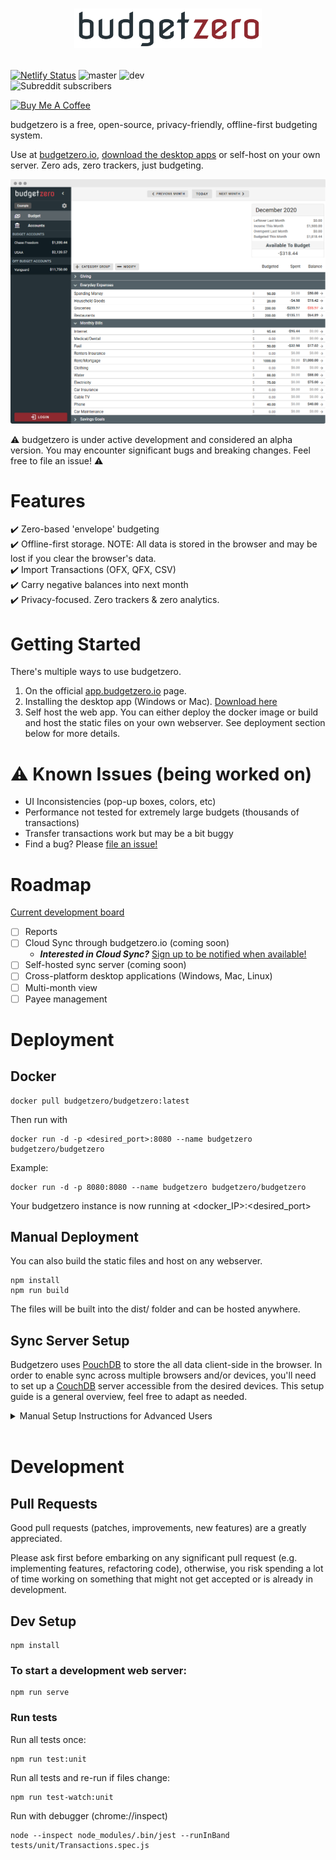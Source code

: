
# <a href="https://app.budgetzero.io"><p align="center"><img src="public/logo.png" width="300"></p>
[![Netlify Status](https://api.netlify.com/api/v1/badges/1eb6d21e-b83a-42ca-9b46-82a0b37889f6/deploy-status)](https://app.netlify.com/sites/budgetzero/deploys)
![master](https://github.com/BudgetZero/BudgetZero/workflows/master/badge.svg)
![dev](https://github.com/BudgetZero/BudgetZero/workflows/dev/badge.svg)  
![Subreddit subscribers](https://img.shields.io/reddit/subreddit-subscribers/budgetzero?style=for-the-badge)
  
<a href="https://www.buymeacoffee.com/budgetzero" target="_blank"><img src="https://cdn.buymeacoffee.com/buttons/default-orange.png" alt="Buy Me A Coffee" height="41" width="174"></a>
  
budgetzero is a free, open-source, privacy-friendly, offline-first budgeting system.  

Use at [budgetzero.io](https://app.budgetzero.io), [download the desktop apps](https://github.com/budgetzero/budgetzero/releases/latest) or self-host on your own server. Zero ads, zero trackers, just budgeting.

![](public/screenshot2__nopadding.png)

:warning: budgetzero is under active development and considered an alpha version. You may encounter significant bugs and breaking changes. Feel free to file an issue! :warning:

# Features
:heavy_check_mark: Zero-based 'envelope' budgeting   
:heavy_check_mark: Offline-first storage. NOTE: All data is stored in the browser and may be lost if you clear the browser's data.  
:heavy_check_mark: Import Transactions (OFX, QFX, CSV)  
:heavy_check_mark: Carry negative balances into next month  
:heavy_check_mark: Privacy-focused. Zero trackers & zero analytics.

# Getting Started
There's multiple ways to use budgetzero.
1. On the official [app.budgetzero.io](https://app.budgetzero.io) page.
2. Installing the desktop app (Windows or Mac). [Download here](https://github.com/budgetzero/budgetzero/releases/latest)
3. Self host the web app. You can either deploy the docker image or build and host the static files on your own webserver. See deployment section below for more details. 

# :warning: Known Issues (being worked on)
- UI Inconsistencies (pop-up boxes, colors, etc)
- Performance not tested for extremely large budgets (thousands of transactions)
- Transfer transactions work but may be a bit buggy
- Find a bug? Please [file an issue!](../../issues)

# Roadmap
[Current development board](https://github.com/budgetzero/budgetzero/projects/1)
- [ ] Reports
- [ ] Cloud Sync through budgetzero.io (coming soon)
  - **_Interested in Cloud Sync?_** [Sign up to be notified when available!](https://app.budgetzero.io/login)
- [ ] Self-hosted sync server (coming soon)
- [ ] Cross-platform desktop applications (Windows, Mac, Linux)
- [ ] Multi-month view
- [ ] Payee management

# Deployment
## Docker 
```
docker pull budgetzero/budgetzero:latest
```
Then run with 
```
docker run -d -p <desired_port>:8080 --name budgetzero budgetzero/budgetzero
```
Example:
```
docker run -d -p 8080:8080 --name budgetzero budgetzero/budgetzero
```
Your budgetzero instance is now running at <docker_IP>:<desired_port>

## Manual Deployment
You can also build the static files and host on any webserver.
```
npm install
npm run build
```
The files will be built into the dist/ folder and can be hosted anywhere.

## Sync Server Setup
Budgetzero uses [PouchDB](https://pouchdb.com/) to store the all data client-side in the browser. In order to enable sync across multiple browsers and/or devices, you'll need to set up a [CouchDB](https://couchdb.apache.org/) server accessible from the desired devices. This setup guide is a general overview, feel free to adapt as needed.

<details>
  <summary markdown="span">Manual Setup Instructions for Advanced Users</summary>  
  </br>  

1. Install CouchDB on a server: [Manually](https://docs.couchdb.org/en/stable/install/index.html) or with the [official docker couchdb](https://github.com/apache/couchdb-docker) image.  
  If you're using docker, start CouchDB using the provided instructions.  
  Example:  
    ```
    docker run -d --name budgetzero-couchdb-sync -e COUCHDB_USER=admin -e COUCHDB_PASSWORD=password couchdb:latest
    ```
    Replace <code>admin</code> and <code>password</code> with desired user/password.  

2. Navigate to http://[docker_host_IP]:5984/_utils, which opens the Fauxton web interface for CouchDB administration. 

4. Go to 'Configuration' and enable CORS for all domains.  
5. Create a database with whatever name you desire.
6.  
  
  
  
</details>  
</br>

# Development
## Pull Requests

Good pull requests (patches, improvements, new features) are a greatly appreciated.

Please ask first before embarking on any significant pull request (e.g. implementing features, refactoring code), otherwise, you risk spending a lot of time working on something that might not get accepted or is already in development.

## Dev Setup
```
npm install
```

### To start a development web server:
```
npm run serve
```

### Run tests
Run all tests once:
```
npm run test:unit
```

Run all tests and re-run if files change:  
```
npm run test-watch:unit
```

Run with debugger (chrome://inspect)
```
node --inspect node_modules/.bin/jest --runInBand tests/unit/Transactions.spec.js    
```

